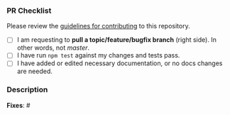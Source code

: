 ### PR Checklist

Please review the [guidelines for contributing](CONTRIBUTING.md) to this repository.

- [ ] I am requesting to **pull a topic/feature/bugfix branch** (right side). In other words, not _master_.
- [ ] I have run `npm test` against my changes and tests pass.
- [ ] I have added or edited necessary documentation, or no docs changes are needed.

### Description

<!--Please describe your pull request. Thank you!-->

**Fixes**: #

<!--List the issue this PR is fixing. If one does not exist, please [create one](https://github.com/spokestack/spokestack.io/issues).-->
